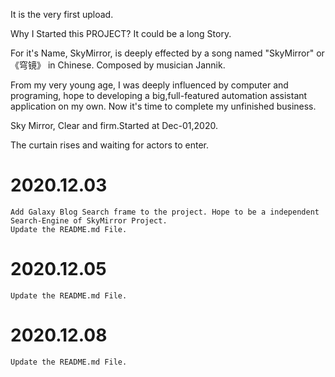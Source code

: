 It is the very first upload.

Why I Started this PROJECT? It could be a long Story.

For it's Name, SkyMirror, is deeply effected by a song named "SkyMirror"
or 《穹镜》 in Chinese. Composed by musician Jannik.

From my very young age, I was deeply influenced by computer and programing,
hope to developing a big,full-featured automation assistant application on my own.
Now it's time to complete my unfinished business.

Sky Mirror, Clear and firm.Started at Dec-01,2020.

The curtain rises and waiting for actors to enter.


# 2020.12.03
    Add Galaxy Blog Search frame to the project. Hope to be a independent Search-Engine of SkyMirror Project.
    Update the README.md File.

# 2020.12.05
    Update the README.md File.

# 2020.12.08
    Update the README.md File.